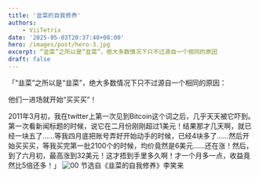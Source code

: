 ```yaml
---
title: '韭菜的自我修养'
authors:
    - ViiTetrix
date: '2025-05-03T20:37:40+08:00'
hero: /images/post/hero-3.jpg
excerpt: “韭菜”之所以是“韭菜”，绝大多数情况下只不过源自一个相同的原因
draft: false
---
```


「“韭菜”之所以是“韭菜”，绝大多数情况下只不过源自一个相同的原因：

他们一进场就开始“买买买”！

2011年3月初，我在twitter上第一次见到Bitcoin这个词之后，几乎天天被它吓到。第一次看新闻标题的时候，说它在二月份刚刚超过1美元！结果那才几天啊，就已经一块五了……等我四月底把账号弄好开始动手的时候，已经4块多了……然后开始买买买，等我买完第一批2100个的时候，均价竟然是6美元……还在涨！然后，到了六月初，最高涨到32美元！这才捂到手里多久啊！才一个月多一点，收益竟然比5倍还多！」
![00](/images/00.webp)
节选自《韭菜的自我修养》李笑来